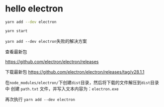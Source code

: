 # hello electron

```sh
yarn add --dev electron

yarn start
```



`yarn add --dev electron`失败的解决方案

查看最新包

https://github.com/electron/electron/releases

下载最新包
https://github.com/electron/electron/releases/tag/v28.1.1

在`node_modules/electron/`下创建`dist`目录，然后将下载的文件解压到`dist`目录中
创建 `path.txt` 文件，并写入文本内容为：`electron.exe`

再次执行 `yarn add --dev electron`